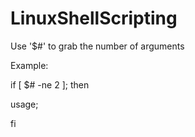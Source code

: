 # LinuxShellScripting

Use '$#' to grab the number of arguments

Example:

if [ $# -ne 2 ]; then

   usage;
   
fi
